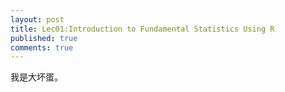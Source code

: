 ```yaml
---
layout: post
title: Lec01:Introduction to Fundamental Statistics Using R
published: true
comments: true
---
```


我是大坏蛋。


